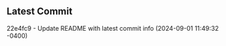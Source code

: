 
## Latest Commit
22e4fc9 - Update README with latest commit info (2024-09-01 11:49:32 -0400) <Yunxi-Zhou>
